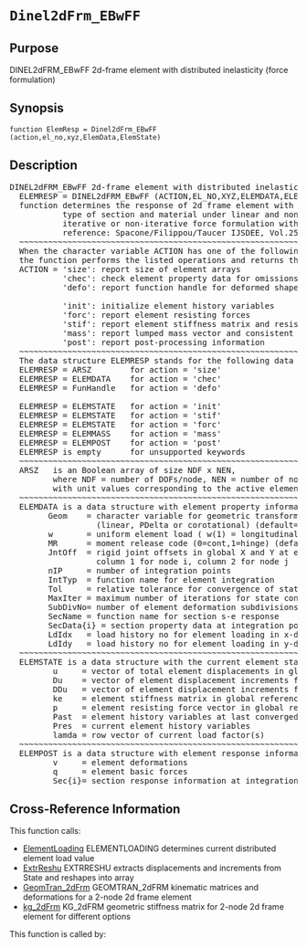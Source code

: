 
<!-- <a name="_top"></a>
<div><a href="../../_index.md">Home</a> &gt;  <a href="#">latest</a> &gt; <a href="_index.md">Element_Library</a> &gt; Dinel2dFrm_EBwFF.m</div> -->

<!--<table width="100%"><tr><td align="left"><a href="../../_index.md"><img alt="<" border="0" src="../../left.png">&nbsp;Master index</a></td>
<td align="right"><a href="_index.md">Index for latest\Element_Library&nbsp;<img alt=">" border="0" src="../../right.png"></a></td></tr></table>-->
# `Dinel2dFrm_EBwFF`
<!-- <h1>Dinel2dFrm_EBwFF
</h1> -->

## <a name="_name"></a>Purpose

<!-- <h2 id="purpose"><a name="_name"></a>Purpose</h2> -->

DINEL2dFRM_EBwFF 2d-frame element with distributed inelasticity (force formulation)

<!-- <div class="box"><strong>DINEL2dFRM_EBwFF 2d-frame element with distributed inelasticity (force formulation)</strong></div> -->

## <a name="_synopsis"></a>Synopsis

`function ElemResp = Dinel2dFrm_EBwFF (action,el_no,xyz,ElemData,ElemState)` 
## <a name="_description"></a>Description

<pre class="comment">DINEL2dFRM_EBwFF 2d-frame element with distributed inelasticity (force formulation)
  ELEMRESP = DINEL2dFRM_EBwFF (ACTION,EL_NO,XYZ,ELEMDATA,ELEMSTATE)
  function determines the response of 2d frame element with distributed inelasticity for any
           type of section and material under linear and nonlinear geometry;
           iterative or non-iterative force formulation with small deformations
           reference: Spacone/Filippou/Taucer IJSDEE, Vol.25, No.7, July 1996, pp. 711-725
  ~~~~~~~~~~~~~~~~~~~~~~~~~~~~~~~~~~~~~~~~~~~~~~~~~~~~~~~~~~~~~~~~~~~~~~~~~~~~~~~~~~~~~~~~~
  When the character variable ACTION has one of the following values,
  the function performs the listed operations and returns the results in ELEMRESP:
  ACTION = 'size': report size of element arrays
           'chec': check element property data for omissions and assign default values
           'defo': report function handle for deformed shape

           'init': initialize element history variables
           'forc': report element resisting forces
           'stif': report element stiffness matrix and resisting forces
           'mass': report lumped mass vector and consistent mass matrix
           'post': report post-processing information
  ~~~~~~~~~~~~~~~~~~~~~~~~~~~~~~~~~~~~~~~~~~~~~~~~~~~~~~~~~~~~~~~~~~~~~~~~~~~~~~~~~~~~~~~~~
  The data structure ELEMRESP stands for the following data object(s) for each ACTION:
  ELEMRESP = ARSZ        for action = 'size' 
  ELEMRESP = ELEMDATA    for action = 'chec'
  ELEMRESP = FunHandle   for action = 'defo'

  ELEMRESP = ELEMSTATE   for action = 'init'
  ELEMRESP = ELEMSTATE   for action = 'stif'
  ELEMRESP = ELEMSTATE   for action = 'forc'
  ELEMRESP = ELEMMASS    for action = 'mass'
  ELEMRESP = ELEMPOST    for action = 'post'
  ELEMRESP is empty      for unsupported keywords
  ~~~~~~~~~~~~~~~~~~~~~~~~~~~~~~~~~~~~~~~~~~~~~~~~~~~~~~~~~~~~~~~~~~~~~~~~~~~~~~~~~~~~~~~~~
  ARSZ   is an Boolean array of size NDF x NEN,
         where NDF = number of DOFs/node, NEN = number of nodes,
         with unit values corresponding to the active element DOFs
  ~~~~~~~~~~~~~~~~~~~~~~~~~~~~~~~~~~~~~~~~~~~~~~~~~~~~~~~~~~~~~~~~~~~~~~~~~~~~~~~~~~~~~~~~~
  ELEMDATA is a data structure with element property information in fields
        Geom    = character variable for geometric transformation of node variables
                  (linear, PDelta or corotational) (default=linear)
        w       = uniform element load ( w(1) = longitudinal, w(2) = transverse )
        MR      = moment release code (0=cont,1=hinge) (default=[0;0])
        JntOff  = rigid joint offsets in global X and Y at element ends;
                  column 1 for node i, column 2 for node j
        nIP     = number of integration points
        IntTyp  = function name for element integration
        Tol     = relative tolerance for convergence of state determination (10^-16)
        MaxIter = maximum number of iterations for state convergence (15)
        SubDivNo= number of element deformation subdivisions (5)
        SecName = function name for section s-e response
        SecData{i} = section property data at integration point i (see function with SecName)
        LdIdx   = load history no for element loading in x-direction
        LdIdy   = load history no for element loading in y-direction
  ~~~~~~~~~~~~~~~~~~~~~~~~~~~~~~~~~~~~~~~~~~~~~~~~~~~~~~~~~~~~~~~~~~~~~~~~~~~~~~~~~~~~~~~~~
  ELEMSTATE is a data structure with the current element state; it has the fields
         u     = vector of total element displacements in global reference
         Du    = vector of element displacement increments from last convergence
         DDu   = vector of element displacement increments from last iteration
         ke    = element stiffness matrix in global reference; updated under ACTION = 'stif'
         p     = element resisting force vector in global reference; updated under ACTION = 'stif' or 'forc'
         Past  = element history variables at last converged state
         Pres  = current element history variables
         lamda = row vector of current load factor(s)
  ~~~~~~~~~~~~~~~~~~~~~~~~~~~~~~~~~~~~~~~~~~~~~~~~~~~~~~~~~~~~~~~~~~~~~~~~~~~~~~~~~~~~~~~~~
  ELEMPOST is a data structure with element response information for post-processing in fields
         v     = element deformations
         q     = element basic forces
         Sec{i}= section response information at integration point i (see function with SecName)</pre>
<!-- <div class="fragment"><pre class="comment">DINEL2dFRM_EBwFF 2d-frame element with distributed inelasticity (force formulation)
  ELEMRESP = DINEL2dFRM_EBwFF (ACTION,EL_NO,XYZ,ELEMDATA,ELEMSTATE)
  function determines the response of 2d frame element with distributed inelasticity for any
           type of section and material under linear and nonlinear geometry;
           iterative or non-iterative force formulation with small deformations
           reference: Spacone/Filippou/Taucer IJSDEE, Vol.25, No.7, July 1996, pp. 711-725
  ~~~~~~~~~~~~~~~~~~~~~~~~~~~~~~~~~~~~~~~~~~~~~~~~~~~~~~~~~~~~~~~~~~~~~~~~~~~~~~~~~~~~~~~~~
  When the character variable ACTION has one of the following values,
  the function performs the listed operations and returns the results in ELEMRESP:
  ACTION = 'size': report size of element arrays
           'chec': check element property data for omissions and assign default values
           'defo': report function handle for deformed shape

           'init': initialize element history variables
           'forc': report element resisting forces
           'stif': report element stiffness matrix and resisting forces
           'mass': report lumped mass vector and consistent mass matrix
           'post': report post-processing information
  ~~~~~~~~~~~~~~~~~~~~~~~~~~~~~~~~~~~~~~~~~~~~~~~~~~~~~~~~~~~~~~~~~~~~~~~~~~~~~~~~~~~~~~~~~
  The data structure ELEMRESP stands for the following data object(s) for each ACTION:
  ELEMRESP = ARSZ        for action = 'size' 
  ELEMRESP = ELEMDATA    for action = 'chec'
  ELEMRESP = FunHandle   for action = 'defo'

  ELEMRESP = ELEMSTATE   for action = 'init'
  ELEMRESP = ELEMSTATE   for action = 'stif'
  ELEMRESP = ELEMSTATE   for action = 'forc'
  ELEMRESP = ELEMMASS    for action = 'mass'
  ELEMRESP = ELEMPOST    for action = 'post'
  ELEMRESP is empty      for unsupported keywords
  ~~~~~~~~~~~~~~~~~~~~~~~~~~~~~~~~~~~~~~~~~~~~~~~~~~~~~~~~~~~~~~~~~~~~~~~~~~~~~~~~~~~~~~~~~
  ARSZ   is an Boolean array of size NDF x NEN,
         where NDF = number of DOFs/node, NEN = number of nodes,
         with unit values corresponding to the active element DOFs
  ~~~~~~~~~~~~~~~~~~~~~~~~~~~~~~~~~~~~~~~~~~~~~~~~~~~~~~~~~~~~~~~~~~~~~~~~~~~~~~~~~~~~~~~~~
  ELEMDATA is a data structure with element property information in fields
        Geom    = character variable for geometric transformation of node variables
                  (linear, PDelta or corotational) (default=linear)
        w       = uniform element load ( w(1) = longitudinal, w(2) = transverse )
        MR      = moment release code (0=cont,1=hinge) (default=[0;0])
        JntOff  = rigid joint offsets in global X and Y at element ends;
                  column 1 for node i, column 2 for node j
        nIP     = number of integration points
        IntTyp  = function name for element integration
        Tol     = relative tolerance for convergence of state determination (10^-16)
        MaxIter = maximum number of iterations for state convergence (15)
        SubDivNo= number of element deformation subdivisions (5)
        SecName = function name for section s-e response
        SecData{i} = section property data at integration point i (see function with SecName)
        LdIdx   = load history no for element loading in x-direction
        LdIdy   = load history no for element loading in y-direction
  ~~~~~~~~~~~~~~~~~~~~~~~~~~~~~~~~~~~~~~~~~~~~~~~~~~~~~~~~~~~~~~~~~~~~~~~~~~~~~~~~~~~~~~~~~
  ELEMSTATE is a data structure with the current element state; it has the fields
         u     = vector of total element displacements in global reference
         Du    = vector of element displacement increments from last convergence
         DDu   = vector of element displacement increments from last iteration
         ke    = element stiffness matrix in global reference; updated under ACTION = 'stif'
         p     = element resisting force vector in global reference; updated under ACTION = 'stif' or 'forc'
         Past  = element history variables at last converged state
         Pres  = current element history variables
         lamda = row vector of current load factor(s)
  ~~~~~~~~~~~~~~~~~~~~~~~~~~~~~~~~~~~~~~~~~~~~~~~~~~~~~~~~~~~~~~~~~~~~~~~~~~~~~~~~~~~~~~~~~
  ELEMPOST is a data structure with element response information for post-processing in fields
         v     = element deformations
         q     = element basic forces
         Sec{i}= section response information at integration point i (see function with SecName)</pre></div> -->

<!-- crossreference -->
## <a name="_cross"></a>Cross-Reference Information

This function calls:
<ul style="list-style-image:url(../../matlabicon.gif)">
<li><a href="ElementLoading" class="code" title="function wC = ElementLoading (w0,lamda,LdId)">ElementLoading</a>	ELEMENTLOADING determines current distributed element load value</li><li><a href="ExtrReshu" class="code" title="function [u,Du,DDu] = ExtrReshu (State,ndf,nen)">ExtrReshu</a>	EXTRRESHU extracts displacements and increments from State and reshapes into array</li><li><a href="GeomTran_2dFrm" class="code" title="function [ag,bg,ab,v,Dv,DDv] = GeomTran_2dFrm (option,xyz,GeomData,u,Du,DDu)">GeomTran_2dFrm</a>	GEOMTRAN_2dFRM kinematic matrices and deformations for a 2-node 2d frame element</li><li><a href="kg_2dFrm" class="code" title="function kg = kg_2dFrm (option,xyz,u,q)">kg_2dFrm</a>	KG_2dFRM geometric stiffness matrix for 2-node 2d frame element for different options</li></ul>
This function is called by:
<ul style="list-style-image:url(../../matlabicon.gif)">
</ul>
<!-- crossreference -->




<!-- <hr><address>Generated on Thu 28-Jan-2021 18:22:44 by <strong><a href="http://www.artefact.tk/software/matlab/m2html/" title="Matlab Documentation in HTML">m2html</a></strong> &copy; 2005</address> -->